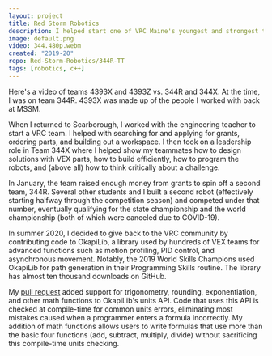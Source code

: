 ```yaml
---
layout: project
title: Red Storm Robotics
description: I helped start one of VRC Maine's youngest and strongest teams.
image: default.png
video: 344.480p.webm
created: "2019-20"
repo: Red-Storm-Robotics/344R-TT
tags: [robotics, c++]
---
```


<YouTube id="EVbv0NNOtKE" />

<Caption>Here's a video of teams 4393X and 4393Z vs. 344R and 344X. At the time, I was on team 344R. 4393X was made up of the people I worked with back at MSSM.</Caption>

When I returned to Scarborough, I worked with the engineering teacher to start a VRC team. I helped with searching for and applying for grants, ordering parts, and building out a workspace. I then took on a leadership role in Team 344X where I helped show my teammates how to design solutions with VEX parts, how to build efficiently, how to program the robots, and (above all) how to think critically about a challenge.

In January, the team raised enough money from grants to spin off a second team, 344R. Several other students and I built a second robot (effectively starting halfway through the competition season) and competed under that number, eventually qualifying for the state championship and the world championship (both of which were canceled due to COVID-19).

In summer 2020, I decided to give back to the VRC community by contributing code to OkapiLib, a library used by hundreds of VEX teams for advanced functions such as motion profiling, PID control, and asynchronous movement. Notably, the 2019 World Skills Champions used OkapiLib for path generation in their Programming Skills routine. The library has almost ten thousand downloads on GitHub.

My [pull request](https://github.com/OkapiLib/OkapiLib/pull/445) added support for trigonometry, rounding, exponentiation, and other math functions to OkapiLib's units API. Code that uses this API is checked at compile-time for common units errors, eliminating most mistakes caused when a programmer enters a formula incorrectly. My addition of math functions allows users to write formulas that use more than the basic four functions (add, subtract, multiply, divide) without sacrificing this compile-time units checking.
